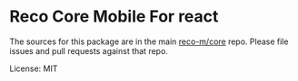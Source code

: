 Reco Core Mobile For react
=======

The sources for this package are in the main [reco-m/core](http://src.devops.bitech.cn/framework/reco10.mobile.git) repo. Please file issues and pull requests against that repo.

License: MIT